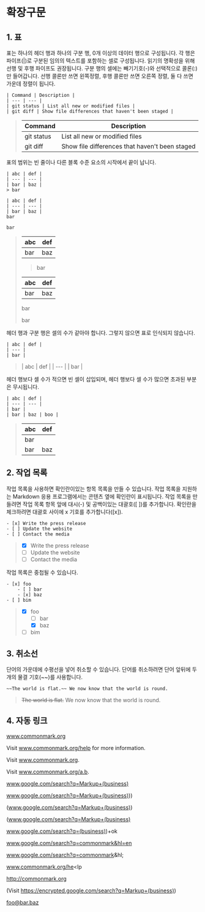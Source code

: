 # 확장구문

## 1. 표
표는 하나의 헤더 행과 하나의 구분 행, 0개 이상의 데이터 행으로 구성됩니다. 각 행은 파이프(|)로 구분된 임의의 텍스트를 포함하는 셀로 구성됩니다. 읽기의 명확성을 위해 선행 및 후행 파이프도 권장됩니다. 구분 행의 셀에는 빼기기호(-)와 선택적으로 콜론(:)만 들어갑니다. 선행 콜론만 쓰면 왼쪽정렬, 후행 콜론만 쓰면 오른쪽 정렬, 둘 다 쓰면 가운데 정렬이 됩니다.

    | Command | Description |
    | --- | --- |
    | git status | List all new or modified files |
    | git diff | Show file differences that haven't been staged |

>| Command | Description |
>| --- | --- |
>| git status | List all new or modified files |
>| git diff | Show file differences that haven't been staged |

표의 범위는 빈 줄이나 다른 블록 수준 요소의 시작에서 끝이 납니다.

    | abc | def |
    | --- | --- |
    | bar | baz |
    > bar
    
    | abc | def |
    | --- | --- |
    | bar | baz |
    bar
    
    bar

>| abc | def |
>| --- | --- |
>| bar | baz |
>> bar
>
>| abc | def |
>| --- | --- |
>| bar | baz |
>bar
>
>bar

헤더 행과 구분 행은 셀의 수가 같아야 합니다. 그렇지 않으면 표로 인식되지 않습니다.

    | abc | def |
    | --- |
    | bar |

>| abc | def |
>| --- |
>| bar |

헤더 행보다 셀 수가 적으면 빈 셀이 삽입되며, 헤더 행보다 셀 수가 많으면 초과된 부분은 무시됩니다.

    | abc | def |
    | --- | --- |
    | bar |
    | bar | baz | boo |

>| abc | def |
>| --- | --- |
>| bar |
>| bar | baz | boo |

## 2. 작업 목록
작업 목록을 사용하면 확인란이있는 항목 목록을 만들 수 있습니다. 작업 목록을 지원하는 Markdown 응용 프로그램에서는 콘텐츠 옆에 확인란이 표시됩니다. 작업 목록을 만들려면 작업 목록 항목 앞에 대시(-) 및 공백이있는 대괄호([ ])를 추가합니다. 확인란을 체크하려면 대괄호 사이에 x 기호를 추가합니다([x]).

    - [x] Write the press release
    - [ ] Update the website
    - [ ] Contact the media

>- [x] Write the press release
>- [ ] Update the website
>- [ ] Contact the media

작업 목록은 중첩될 수 있습니다.

    - [x] foo
        - [ ] bar
        - [x] baz
    - [ ] bim

>- [x] foo
>   - [ ] bar
>   - [x] baz
>- [ ] bim

## 3. 취소선
단어의 가운데에 수평선을 넣어 취소할 수 있습니다. 단어를 취소하려면 단어 앞뒤에 두 개의 물결 기호(~~)를 사용합니다.

    ~~The world is flat.~~ We now know that the world is round.

>~~The world is flat.~~ We now know that the world is round.

## 4. 자동 링크

www.commonmark.org

Visit www.commonmark.org/help for more information.

Visit www.commonmark.org.

Visit www.commonmark.org/a.b.

www.google.com/search?q=Markup+(business)

www.google.com/search?q=Markup+(business)))

(www.google.com/search?q=Markup+(business))

(www.google.com/search?q=Markup+(business)

www.google.com/search?q=(business))+ok

www.google.com/search?q=commonmark&hl=en

www.google.com/search?q=commonmark&hl;

www.commonmark.org/he<lp

http://commonmark.org

(Visit https://encrypted.google.com/search?q=Markup+(business))

foo@bar.baz
